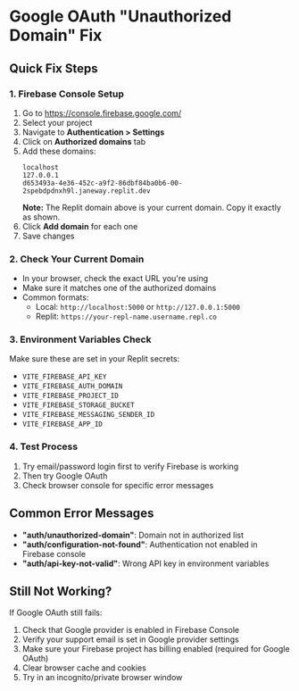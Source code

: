 # Google OAuth "Unauthorized Domain" Fix

## Quick Fix Steps

### 1. Firebase Console Setup
1. Go to https://console.firebase.google.com/
2. Select your project
3. Navigate to **Authentication > Settings**
4. Click on **Authorized domains** tab
5. Add these domains:
   ```
   localhost
   127.0.0.1
   d653493a-4e36-452c-a9f2-86dbf84ba0b6-00-2spebdpdnxh9l.janeway.replit.dev
   ```
   **Note:** The Replit domain above is your current domain. Copy it exactly as shown.
6. Click **Add domain** for each one
7. Save changes

### 2. Check Your Current Domain
- In your browser, check the exact URL you're using
- Make sure it matches one of the authorized domains
- Common formats:
  - Local: `http://localhost:5000` or `http://127.0.0.1:5000`
  - Replit: `https://your-repl-name.username.repl.co`

### 3. Environment Variables Check
Make sure these are set in your Replit secrets:
- `VITE_FIREBASE_API_KEY`
- `VITE_FIREBASE_AUTH_DOMAIN`
- `VITE_FIREBASE_PROJECT_ID`
- `VITE_FIREBASE_STORAGE_BUCKET`
- `VITE_FIREBASE_MESSAGING_SENDER_ID`
- `VITE_FIREBASE_APP_ID`

### 4. Test Process
1. Try email/password login first to verify Firebase is working
2. Then try Google OAuth
3. Check browser console for specific error messages

## Common Error Messages

- **"auth/unauthorized-domain"**: Domain not in authorized list
- **"auth/configuration-not-found"**: Authentication not enabled in Firebase console
- **"auth/api-key-not-valid"**: Wrong API key in environment variables

## Still Not Working?

If Google OAuth still fails:
1. Check that Google provider is enabled in Firebase Console
2. Verify your support email is set in Google provider settings
3. Make sure your Firebase project has billing enabled (required for Google OAuth)
4. Clear browser cache and cookies
5. Try in an incognito/private browser window